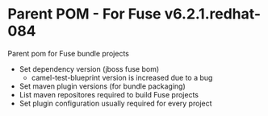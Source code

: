Parent POM - For Fuse v6.2.1.redhat-084
=====================

Parent pom for Fuse bundle projects
 - Set dependency version (jboss fuse bom)
   - camel-test-blueprint version is increased due to a bug
 - Set maven plugin versions (for bundle packaging)
 - List maven repositores required to build Fuse projects
 - Set plugin configuration usually required for every project
 
